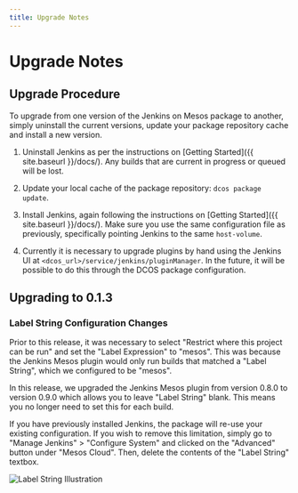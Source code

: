 ```yaml
---
title: Upgrade Notes
---
```


# Upgrade Notes

## Upgrade Procedure

To upgrade from one version of the Jenkins on Mesos package to another, simply uninstall the current versions, update your package repository cache and install a new version.

1. Uninstall Jenkins as per the instructions on [Getting Started]({{ site.baseurl }}/docs/). Any builds that are current in progress or queued will be lost.

2. Update your local cache of the package repository: `dcos package update`.

3. Install Jenkins, again following the instructions on [Getting Started]({{ site.baseurl }}/docs/). Make sure you use the same configuration file as previously, specifically pointing Jenkins to the same `host-volume`.

4. Currently it is necessary to upgrade plugins by hand using the Jenkins UI at `<dcos_url>/service/jenkins/pluginManager`. In the future, it will be possible to do this through the DCOS package configuration.

## Upgrading to 0.1.3

### Label String Configuration Changes

Prior to this release, it was necessary to select "Restrict where this project can be run" and set the "Label Expression" to "mesos". This was because the Jenkins Mesos plugin would only run builds that matched a "Label String", which we configured to be "mesos".

In this release, we upgraded the Jenkins Mesos plugin from version 0.8.0 to version 0.9.0 which allows you to leave "Label String" blank. This means you no longer need to set this for each build.

If you have previously installed Jenkins, the package will re-use your existing configuration. If you wish to remove this limitation, simply go to "Manage Jenkins" > "Configure System" and clicked on the "Advanced" button under "Mesos Cloud". Then, delete the contents of the "Label String" textbox.

![Label String Illustration]({{site.baseurl}}/img/label-string.png)